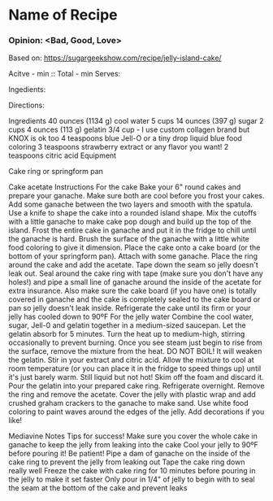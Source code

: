 # Name of Recipe
### Opinion: <Bad, Good, Love>

Based on: https://sugargeekshow.com/recipe/jelly-island-cake/  

Acitve - <time>min :: Total - <time>min
Serves:  

Ingedients:  

Directions:  



Ingredients
40 ounces (1134 g) cool water 5 cups
14 ounces (397 g) sugar 2 cups
4 ounces (113 g) gelatin 3/4 cup - I use custom collagen brand but KNOX is ok too
4 teaspoons blue Jell-O or a tiny drop liquid blue food coloring
3 teaspoons strawberry extract or any flavor you want!
2 teaspoons citric acid
Equipment

Cake ring or springform pan

Cake acetate
Instructions
For the cake
Bake your 6" round cakes and prepare your ganache. Make sure both are cool before you frost your cakes.
Add some ganache between the two layers and smooth with the spatula. Use a knife to shape the cake into a rounded island shape. Mix the cutoffs with a little ganache to make cake pop dough and build up the top of the island.
Frost the entire cake in ganache and put it in the fridge to chill until the ganache is hard.
Brush the surface of the ganache with a little white food coloring to give it dimension.
Place the cake onto a cake board (or the bottom of your springform pan). Attach with some ganache.
Place the ring around the cake and add the acetate. Tape down the seam so jelly doesn't leak out.
Seal around the cake ring with tape (make sure you don't have any holes!) and pipe a small line of ganache around the inside of the acetate for extra insurance. Also make sure the cake board (if you have one) is totally covered in ganache and the cake is completely sealed to the cake board or pan so jelly doesn't leak inside.
Refrigerate the cake until its firm or your jelly has cooled down to 90ºF
For the jelly water
Combine the cool water, sugar, Jell-0 and gelatin together in a medium-sized saucepan. Let the gelatin absorb for 5 minutes.
Turn the heat up to medium-high, stirring occasionally to prevent burning.
Once you see steam just begin to rise from the surface, remove the mixture from the heat. DO NOT BOIL! It will weaken the gelatin.
Stir in your extract and citric acid.
Allow the mixture to cool at room temperature (or you can place it in the fridge to speed things up) until it's just barely warm. Still liquid but not hot!
Skim off the foam and discard it.
Pour the gelatin into your prepared cake ring. Refrigerate overnight.
Remove the ring and remove the acetate. Cover the jelly with plastic wrap and add crushed graham crackers to the ganache to make sand. Use white food coloring to paint waves around the edges of the jelly. Add decorations if you like!


Mediavine
Notes
Tips for success!
Make sure you cover the whole cake in ganache to keep the jelly from leaking into the cake
Cool your jelly to 90ºF before pouring it! Be patient!
Pipe a dam of ganache on the inside of the cake ring to prevent the jelly from leaking out
Tape the cake ring down really well
Freeze the cake with cake ring for 10 minutes before pouring in the jelly to make it set faster
Only pour in 1/4" of jelly to begin with to seal the seam at the bottom of the cake and prevent leaks
